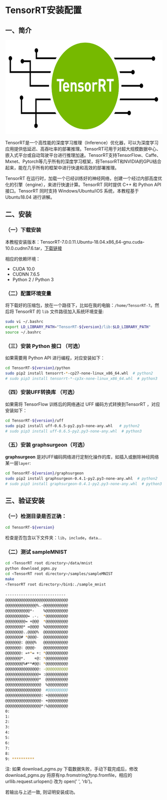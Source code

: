 # TensorRT安装配置

## 一、简介

<div align=center>
<img src="./imgs/7.3.1.1.jpg" width="600" height="300"> 
</div>

TensorRT是一个高性能的深度学习推理（Inference）优化器，可以为深度学习应用提供低延迟、高吞吐率的部署推理。TensorRT可用于对超大规模数据中心、嵌入式平台或自动驾驶平台进行推理加速。TensorRT支持TensorFlow、Caffe、Mxnet、Pytorch等几乎所有的深度学习框架，将TensorRT和NVIDIA的GPU结合起来，能在几乎所有的框架中进行快速和高效的部署推理。

TensorRT 在运行时，加载一个已经训练好的神经网络，创建一个经过内部高度优化的引擎（engine），来进行快速计算。TensorRT 同时提供 C++ 和 Python API 接口。TensorRT 同时支持 Windows/Ubuntu/iOS 系统，本教程基于Ubuntu18.04 进行讲解。

## 二、安装

### （一）下载安装

本教程安装版本：TensorRT-7.0.0.11.Ubuntu-18.04.x86_64-gnu.cuda-10.0.cudnn7.6.tar，[下载链接](https://developer.nvidia.com/nvidia-tensorrt-download)

相应的依赖环境：

* CUDA 10.0 
* CUDNN 7.6.5
* Python 2 / Python 3

### （二）配置环境变量

将下载好的压缩包，放在一个路径下，比如在我的电脑：`/home/TensorRT-7`。然后将 TensorRT 的 `lib` 文件路径加入系统环境变量:

```bash
sudo vi ~/.bashrc
export LD_LIBRARY_PATH="TensorRT-${version}/lib:$LD_LIBRARY_PATH"
source ~/.bashrc
```

### （三）安装 Python 接口 （可选）

如果需要用 Python API 进行编程，对应安装如下：

```bash
cd TensorRT-${version}/python
sudo pip2 install tensorrt-*-cp27-none-linux_x86_64.whl  # python2
# sudo pip3 install tensorrt-*-cp3x-none-linux_x86_64.whl  # python3
```

### （四）安装UFF转换库 （可选）

如果需将 TensorFlow 训练后的网络通过 UFF 编码方式转换到TensorRT ，对应安装如下：

```bash
cd TensorRT-${version}/uff
sudo pip2 install uff-0.6.5-py2.py3-none-any.whl   # python2
# sudo pip3 install uff-0.6.5-py2.py3-none-any.whl  # python3
```

### （五）安装 graphsurgeon（可选）

**graphsurgeon** 是对UFF编码网络进行定制化操作的库，如插入或删除神经网络某一层`layer`:

```bash
cd TensorRT-${version}/graphsurgeon
sudo pip2 install graphsurgeon-0.4.1-py2.py3-none-any.whl  # python2
# sudo pip3 install graphsurgeon-0.4.1-py2.py3-none-any.whl  # python3
```

## 三、验证安装

### （一）检测目录是否正确：

   ```bash
   cd TensorRT-${version} 
   ```

   检查是否包含以下文件夹：`lib`，`include`，`data`…

### （二）测试 sampleMNIST

   ```bash
   cd <TensorRT root directory>/data/mnist
   python download_pgms.py
   cd <TensorRT root directory>/samples/sampleMNIST
   make
   <TensorRT root directory>/bin$:./sample_mnist
   
---------------------------
   @@@@@@@@@@@@@@@@@@@@@@@@@@@@
@@@@@@@@@@@@@@%.-@@@@@@@@@@@
   @@@@@@@@@@@*-    %@@@@@@@@@@
   @@@@@@@@@@= .-.  *@@@@@@@@@@
   @@@@@@@@@= +@@@  *@@@@@@@@@@
   @@@@@@@@* =@@@@  %@@@@@@@@@@
   @@@@@@@@..@@@@%  @@@@@@@@@@@
   @@@@@@@# *@@@@-  @@@@@@@@@@@
   @@@@@@@: @@@@%   @@@@@@@@@@@
   @@@@@@@: @@@@-   @@@@@@@@@@@
   @@@@@@@: =+*= +: *@@@@@@@@@@
   @@@@@@@*.    +@: *@@@@@@@@@@
   @@@@@@@@%#**#@@: *@@@@@@@@@@
   @@@@@@@@@@@@@@@: -@@@@@@@@@@
   @@@@@@@@@@@@@@@+ :@@@@@@@@@@
   @@@@@@@@@@@@@@@*  @@@@@@@@@@
   @@@@@@@@@@@@@@@@  %@@@@@@@@@
   @@@@@@@@@@@@@@@@  #@@@@@@@@@
   @@@@@@@@@@@@@@@@: +@@@@@@@@@
   @@@@@@@@@@@@@@@@- +@@@@@@@@@
   @@@@@@@@@@@@@@@@*:%@@@@@@@@@
   0:
   1:
   2:
   3:
   4:
   5:
   6:
   7:
   8:
   9: **********
   ```
   
   注: 如果 download_pgms.py 下载数据失败，手动下载完成后，修改 download_pgms.py 将原有np.fromstring为np.fromfile，相应的 urllib.request.urlopen() 改为 open(' ', 'rb')。
   
   若输出与上述一致, 则证明安装成功。

